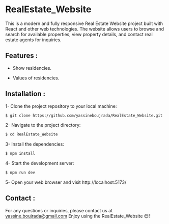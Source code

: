 # RealEstate_Website
This is a modern and fully responsive Real Estate Website project built with React and other web technologies. The website allows users to browse and search for available properties, view property details, and contact real estate agents for inquiries.

## Features :

- Show residencies.

- Values of residencies.

## Installation :

1- Clone the project repository to your local machine:

```sh
$ git clone https://github.com/yassineboujrada/RealEstate_Website.git
```

2- Navigate to the project directory:

```sh
$ cd RealEstate_Website
```

3- Install the dependencies:

```sh
$ npm install
```

4- Start the development server:

```sh
$ npm run dev
```

5- Open your web browser and visit http://localhost:5173/

## Contact :

For any questions or inquiries, please contact us at yassine.boujrada@gmail.com
Enjoy using the RealEstate_Website 😊!
